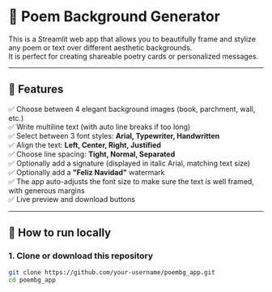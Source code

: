 # 📄 Poem Background Generator

This is a Streamlit web app that allows you to beautifully frame and stylize any poem or text over different aesthetic backgrounds.  
It is perfect for creating shareable poetry cards or personalized messages.

---

## 🎯 Features

✅ Choose between 4 elegant background images (book, parchment, wall, etc.)  
✅ Write multiline text (with auto line breaks if too long)  
✅ Select between 3 font styles: **Arial, Typewriter, Handwritten**  
✅ Align the text: **Left, Center, Right, Justified**  
✅ Choose line spacing: **Tight, Normal, Separated**  
✅ Optionally add a signature (displayed in italic Arial, matching text size)  
✅ Optionally add a **"Feliz Navidad"** watermark  
✅ The app auto-adjusts the font size to make sure the text is well framed, with generous margins  
✅ Live preview and download buttons

---

## 🚀 How to run locally

### 1. Clone or download this repository

```bash
git clone https://github.com/your-username/poembg_app.git
cd poembg_app
